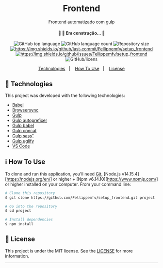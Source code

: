 <h1 align="center">
    Frontend
</h1>
<p align="center">
    Frontend automatizado com gulp
</p>
<h4 align="center"> 
	🚧  🚀 Em construção...  🚧
</h4>

<p align="center">
  <img alt="GitHub top language" src="https://img.shields.io/github/languages/top/Fellippemfv/setup_frontend">

  <img alt="GitHub language count" src="https://img.shields.io/github/languages/count/Fellippemfv/setup_frontend">

  <img alt="Repository size" src="https://img.shields.io/github/repo-size/Fellippemfv/setup_frontend">
  
  <a href="https://github.com/Fellippemfv/setup_frontend/commits/master">
    <img alt="https://img.shields.io/github/last-commit/Fellippemfv/setup_frontend">
  </a>

  <a href="https://github.com/Fellippemfv/setup_frontend/issues">
    <img alt="https://img.shields.io/github/issues/Fellippemfv/setup_frontend">
  </a>

  <img alt="GitHub/licens" src="link_da_licens">
</p>

<p align="center">
  <a href="#rocket-technologies">Technologies</a>&nbsp;&nbsp;&nbsp;|&nbsp;&nbsp;&nbsp;
  <a href="#information_source-how-to-use">How To Use</a>&nbsp;&nbsp;&nbsp;|&nbsp;&nbsp;&nbsp;
  <a href="#memo-license">License</a>
</p>

## :rocket: Technologies

This project was developed with the following technologies:

-  [Babel](https://babeljs.io/)
-  [Browsersync](https://www.browsersync.io/)
-  [Gulp](https://gulpjs.com/)
-  [Gulp autoprefixer](https://www.npmjs.com/package/gulp-autoprefixer)
-  [Gulp babel](https://snyk.io/advisor/npm-package/gulp-babel)
-  [Gulp concat](https://www.npmjs.com/package/gulp-concat/)
-  [Gulp sass"](https://www.npmjs.com/package/gulp-sass)
-  [Gulp uglify](https://preview.npmjs.com/package/gulp-uglify/v/3.0.2)
-  [VS Code](https://code.visualstudio.com/)

## :information_source: How To Use

To clone and run this application, you'll need [Git](https://git-scm.com), [Node.js v14.15.4][https://nodejs.org/en/] or higher + [Npm v6.14.10][https://www.npmjs.com/] or higher installed on your computer. From your command line:

```bash
# Clone this repository
$ git clone https://github.com/Fellippemfv/setup_frontend.git project

# Go into the repository
$ cd project

# Install dependencies
$ npm install

```

## :memo: License
This project is under the MIT license. See the [LICENSE](link_da_license) for more information.

---
